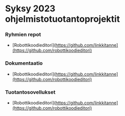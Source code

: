 # Syksy 2023 ohjelmistotuotantoprojektit

### Ryhmien repot

- [Robottikoodieditori](https://github.com/linkkitanne](https://github.com/robottikoodieditori)

### Dokumentaatio

- [Robottikoodieditori](https://github.com/linkkitanne](https://github.com/robottikoodieditori)
  
### Tuotantosovellukset

- [Robottikoodieditori](https://github.com/linkkitanne](https://github.com/robottikoodieditori)
